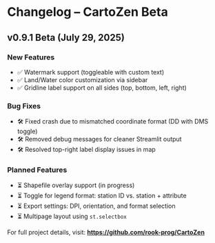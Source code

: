 
# Changelog – CartoZen Beta

## v0.9.1 Beta (July 29, 2025)
### New Features
- ✅ Watermark support (toggleable with custom text)
- ✅ Land/Water color customization via sidebar
- ✅ Gridline label support on all sides (top, bottom, left, right)

### Bug Fixes
- 🛠️ Fixed crash due to mismatched coordinate format (DD with DMS toggle)
- 🛠️ Removed debug messages for cleaner Streamlit output
- 🛠️ Resolved top-right label display issues in map

### Planned Features
- ⏳ Shapefile overlay support (in progress)
- ⏳ Toggle for legend format: station ID vs. station + attribute
- ⏳ Export settings: DPI, orientation, and format selection
- ⏳ Multipage layout using `st.selectbox`

For full project details, visit: **https://github.com/rook-prog/CartoZen**
